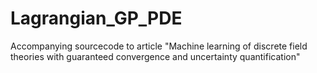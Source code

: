 # Lagrangian_GP_PDE
Accompanying sourcecode to article "Machine learning of discrete field theories with guaranteed convergence and uncertainty quantification"

